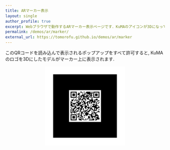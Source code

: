 ```yaml
---
title: ARマーカー表示
layout: single
author_profile: true
excerpt: Webブラウザで動作するARマーカー表示ページです．KuMAのアイコンが3Dになって飛び出します．
permalink: /demos/ar/marker/
external_url: https://tomorofu.github.io/demos/ar/marker
---
```


このQRコードを読み込んで表示されるポップアップをすべて許可すると,
KuMAのロゴを3Dにしたモデルがマーカー上に表示されます.


<figure style="width: 50%; margin: auto;" class="align-center">
  <img src="assets/marker.png" alt="ARマーカー">
</figure>
